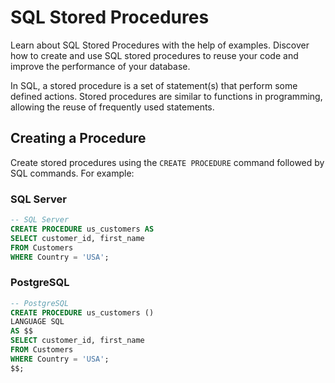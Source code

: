 # SQL Stored Procedures

Learn about SQL Stored Procedures with the help of examples. Discover how to create and use SQL stored procedures to reuse your code and improve the performance of your database.

In SQL, a stored procedure is a set of statement(s) that perform some defined actions. Stored procedures are similar to functions in programming, allowing the reuse of frequently used statements.

## Creating a Procedure

Create stored procedures using the `CREATE PROCEDURE` command followed by SQL commands. For example:

### SQL Server

```sql
-- SQL Server
CREATE PROCEDURE us_customers AS
SELECT customer_id, first_name
FROM Customers
WHERE Country = 'USA';
```

### PostgreSQL

```sql
-- PostgreSQL
CREATE PROCEDURE us_customers ()
LANGUAGE SQL
AS $$
SELECT customer_id, first_name
FROM Customers
WHERE Country = 'USA';
$$;
```

